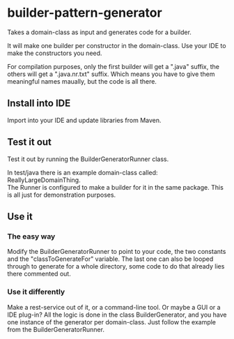 # builder-pattern-generator
Takes a domain-class as input and generates code for a builder.
<p>
It will make one builder per constructor in the domain-class. Use your IDE to make the constructors you need.
<p>
For compilation purposes, only the first builder will get a ".java" suffix, the others will get a ".java.nr.txt" suffix. Which means you have to give them meaningful names maually, but the code is all there.

<h2>Install into IDE</h2>
Import into your IDE and update libraries from Maven.

<h2>Test it out</h2>
Test it out by running the BuilderGeneratorRunner class.

In test/java there is an example domain-class called: ReallyLargeDomainThing.
<br>
The Runner is configured to make a builder for it in the same package. This is all just for demonstration purposes.


<h2>Use it</2>
<h3>The easy way</h3>
Modify the BuilderGeneratorRunner to point to your code, the two constants and the "classToGenerateFor" variable. The last one can also be looped through to generate for a whole directory, some code to do that already lies there commented out.

<h3>Use it differently</h3>
Make a rest-service out of it, or a command-line tool. Or maybe a GUI or a IDE plug-in?
All the logic is done in the class BuilderGenerator, and you have one instance of the generator per domain-class. Just follow the example from the BuilderGeneratorRunner.

